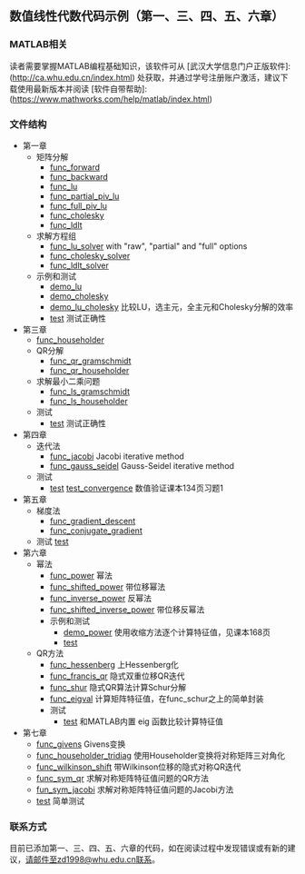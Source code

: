 ## 数值线性代数代码示例（第一、三、四、五、六章）

### MATLAB相关

读者需要掌握MATLAB编程基础知识，该软件可从
[武汉大学信息门户正版软件]: (http://ca.whu.edu.cn/index.html)
处获取，并通过学号注册账户激活，建议下载使用最新版本并阅读
[软件自带帮助]: (https://www.mathworks.com/help/matlab/index.html)

### 文件结构

- 第一章
  - 矩阵分解
    - [func_forward](./ch1/func_forward.m)
    - [func_backward](./ch1/func_backward.m)
    - [func_lu](./ch1/func_lu.m)
    - [func_partial_piv_lu](./ch1/func_partial_piv_lu.m)
    - [func_full_piv_lu](./ch1/func_full_piv_lu.m)
    - [func_cholesky](./ch1/func_cholesky.m)
    - [func_ldlt](./ch1/func_ldlt.m)
  - 求解方程组
    - [func_lu_solver](./ch1/func_lu_solver.m) with "raw", "partial" and "full" options
    - [func_cholesky_solver](./ch1/func_cholesky_solver.m)
    - [func_ldlt_solver](./ch1/func_ldlt_solver.m)
  - 示例和测试
    - [demo_lu](./ch1/demo_lu.m)
    - [demo_cholesky](./ch1/demo_cholesky.m)
    - [demo_lu_cholesky](./ch1/demo_lu_cholesky.m) 比较LU，选主元，全主元和Cholesky分解的效率
    - [test](./ch1/test.m) 测试正确性
- 第三章
  - [func_householder](./ch3/func_householder.m)
  - QR分解
    - [func_qr_gramschmidt](./ch3/func_qr_gramschmidt.m)
    - [func_qr_householder](./ch3/func_qr_householder.m)
  - 求解最小二乘问题
    - [func_ls_gramschmidt](./ch3/func_ls_gramschmidt.m)
    - [func_ls_householder](./ch3/func_ls_householder.m)
  - 测试
    - [test](./ch3/test.m) 测试正确性
- 第四章
  - 迭代法
    - [func_jacobi](./ch4/func_jacobi.m) Jacobi iterative method
    - [func_gauss_seidel](./ch4/func_gauss_seidel.m) Gauss-Seidel iterative method
  - 测试
    - [test](./ch4/test.m) [test_convergence](./ch4/test_convergence.m) 数值验证课本134页习题1
- 第五章
  - 梯度法
    - [func_gradient_descent](./ch5/func_gradient_descent.m)
    - [func_conjugate_gradient](./ch5/func_conjugate_gradient.m)
  - 测试
    [test](./ch5/test.m)
- 第六章
  - 幂法
    - [func_power](./ch6/power_method/func_power.m) 幂法
    - [func_shifted_power](./ch6/power_method/func_shifted_power.m) 带位移幂法
    - [func_inverse_power](./ch6/power_method/func_inverse_power.m) 反幂法
    - [func_shifted_inverse_power](./ch6/power_method/func_shifted_inverse_power.m) 带位移反幂法
    - 示例和测试
      - [demo_power](./ch6/power_method/demo_power.m) 使用收缩方法逐个计算特征值，见课本168页
      - [test](./ch6/power_method/test.m)
  - QR方法
    - [func_hessenberg](./ch6/qr_method/func_hessenberg.m) 上Hessenberg化
    - [func_francis_qr](./ch6/qr_method/func_francis_ar.m) 隐式双重位移QR迭代
    - [func_shur](./ch6/qr_method/func_shur.m) 隐式QR算法计算Schur分解
    - [func_eigval](./ch6/qr_method/func_eigval.m) 计算矩阵特征值，在func_schur之上的简单封装
    - 测试
      - [test](./ch6/qr_method/test.m) 和MATLAB内置 eig 函数比较计算特征值
- 第七章
  - [func_givens](./ch7/func_givens.m) Givens变换
  - [func_householder_tridiag](./ch7/func_householder_tridiag.m) 使用Householder变换将对称矩阵三对角化
  - [func_wilkinson_shift](./ch7/func_wilkinson_shift.m) 带Wilkinson位移的隐式对称QR迭代
  - [func_sym_qr](./ch7/func_sym_qr.m) 求解对称矩阵特征值问题的QR方法
  - [fun_sym_jacobi](./ch7/func_sym_jacobi.m) 求解对称矩阵特征值问题的Jacobi方法
  - [test](./ch7/test.m) 简单测试

### 联系方式

目前已添加第一、三、四、五、六章的代码，如在阅读过程中发现错误或有新的建议，请邮件至zd1998@whu.edu.cn联系。